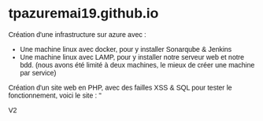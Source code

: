 # tpazuremai19.github.io
Création d'une infrastructure sur azure avec :
  - Une machine linux avec docker, pour y installer Sonarqube & Jenkins
  - Une machine linux avec LAMP, pour y installer notre serveur web et notre bdd. (nous avons été limité à deux machines, le mieux de créer une machine par service)

Création d'un site web en PHP, avec des failles XSS & SQL pour tester le fonctionnement, voici le site :
"
<!DOCTYPE html>
<html>
<head>
V2
    <meta charset="UTF-8">
    <title>Recherche d'utilisateurs !</title>
    <style>
        body {
            font-family: Arial, sans-serif;
            margin: 20px;
        }

        h1 {
            color: #333;
        }

        form {
            margin-bottom: 20px;
        }

        input[type="text"] {
            padding: 5px;
            font-size: 16px;
        }

        input[type="submit"] {
            padding: 5px 10px;
            font-size: 16px;
            background-color: #4CAF50;
            color: #fff;
            border: none;
            cursor: pointer;
        }

        table {
            border-collapse: collapse;
            width: 100%;
        }

        table td, table th {
            border: 1px solid #ddd;
            padding: 8px;
            text-align: left;
        }

        table th {
            background-color: #f2f2f2;
        }
    </style>
</head>
<body>
    <h1>Recherche d'utilisateurs et tout</h1>

    <form method="GET" action="<?php echo $_SERVER['PHP_SELF']; ?>">
        <label for="search">Nom :</label>
        <input type="text" id="search" name="search" placeholder="Entrez un nom" required>
        <input type="submit" value="Rechercher">
    </form>

    <?php
    // Logins pour la BDD
    $servername = "localhost";
    $username = "mael";
    $password = "TPqualiteCODE35";
    $dbname = "qualite";

    try {
        // Connexion à la bdd avec PDO
        $conn = new PDO("mysql:host=$servername;dbname=$dbname", $username, $password);
        $conn->setAttribute(PDO::ATTR_ERRMODE, PDO::ERRMODE_EXCEPTION);

        // Traiter la requete de recherche
        if (isset($_GET['search'])) {
            $search = $_GET['search'];
            $sql = "SELECT nom, prenom, date_naissance, adresse, cp, ville FROM utilisateurs WHERE nom LIKE :search";
            $stmt = $conn->prepare($sql);
            $stmt->bindValue(':search', "%$search%", PDO::PARAM_STR);
            $stmt->execute();

            $result = $stmt->fetchAll(PDO::FETCH_ASSOC);

            if (count($result) > 0) {
                echo "<table>";
                echo "<tr><th>Nom</th><th>Prénom</th><th>Date de Naissance</th><th>Adresse</th><th>CP</th><th>Ville</th></tr>";
                foreach ($result as $row) {
                    echo "<tr>";
                    echo "<td>".$row['nom']."</td>";
                    echo "<td>".$row['prenom']."</td>";
                    echo "<td>".$row['date_naissance']."</td>";
                    echo "<td>".$row['adresse']."</td>";
                    echo "<td>".$row['cp']."</td>";
                    echo "<td>".$row['ville']."</td>";
                    echo "</tr>";
                }
                echo "</table>";
            } else {
                echo "Aucun résultat trouvé.";
            }
        }

        // Fermer la connexion à la bdd
        $conn = null;
    } catch (PDOException $e) {
        echo "Erreur de connexion à la base de données : " . $e->getMessage();
    }

    // ERREUR 1 : ecrire une variable non définie 
    echo $CetteVariableExistePasAhah;

    // ERREUR 1 : ecrire une fonction non définie 
    CetteFonctionExistePasAhah();

    // ERREUR 3 : Injection SQL
    $unsafeSearch = $_GET['search'];
    $sqlInjection = "SELECT nom, prenom, date_naissance, adresse, cp, ville FROM utilisateurs WHERE nom LIKE '$unsafeSearch'";
    $stmt = $conn->query($sqlInjection);
    $result = $stmt->fetchAll(PDO::FETCH_ASSOC);

    // ERREUR 4 : Injection XSS
    $unsafeSearch = $_GET['search'];
    echo "<script>var searchTerm = '$unsafeSearch';</script>";
    ?>

</body>
</html>
"

